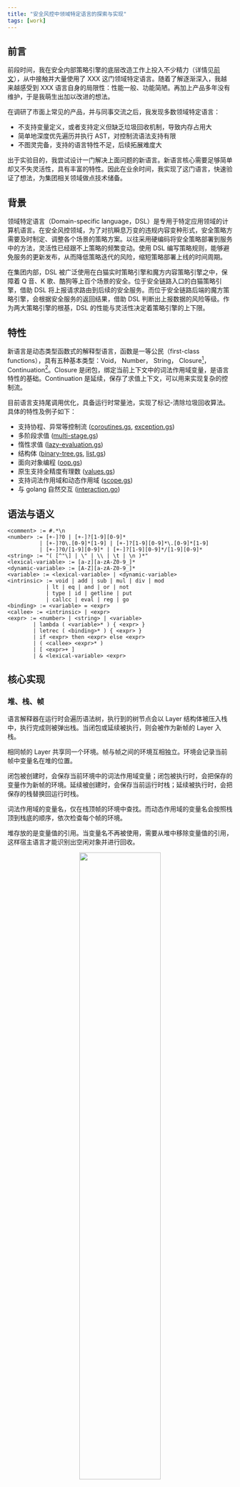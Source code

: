 ```yaml
---
title: "安全风控中领域特定语言的探索与实现"
tags: [work]
---
```


<!--more-->
## 前言
前段时间，我在安全内部策略引擎的底层改造工作上投入不少精力（详情见[前文](https://tme.lexiangla.com/teams/k100139/docs/768bb38865b111ef9dc80a7918218c21)），从中接触并大量使用了 XXX 这门领域特定语言。随着了解逐渐深入，我越来越感受到 XXX 语言自身的局限性：性能一般、功能简陋。再加上产品多年没有维护，于是我萌生出加以改进的想法。

在调研了市面上常见的产品，并与同事交流之后，我发现多数领域特定语言：

- 不支持变量定义，或者支持定义但缺乏垃圾回收机制，导致内存占用大
- 简单地深度优先遍历并执行 AST，对控制流语法支持有限
- 不图灵完备，支持的语言特性不足，后续拓展难度大

出于实验目的，我尝试设计一门解决上面问题的新语言。新语言核心需要足够简单却又不失灵活性，具有丰富的特性。因此在业余时间，我实现了这门语言，快速验证了想法，为集团相关领域做点技术储备。

## 背景

领域特定语言（Domain-specific language，DSL）是专用于特定应用领域的计算机语言。在安全风控领域，为了对抗瞬息万变的违规内容变种形式，安全策略方需要及时制定、调整各个场景的策略方案。以往采用硬编码将安全策略部署到服务中的方法，灵活性已经跟不上策略的频繁变动。使用 DSL 编写策略规则，能够避免服务的更新发布，从而降低策略迭代的风险，缩短策略部署上线的时间周期。

在集团内部，DSL 被广泛使用在白猫实时策略引擎和魔方内容策略引擎之中，保障着 Q 音、K 歌、酷狗等上百个场景的安全。位于安全链路入口的白猫策略引擎，借助 DSL 将上报请求路由到后续的安全服务。而位于安全链路后端的魔方策略引擎，会根据安全服务的返回结果，借助 DSL 判断出上报数据的风险等级。作为两大策略引擎的根基，DSL 的性能与灵活性决定着策略引擎的上下限。

## 特性

新语言是动态类型函数式的解释型语言，函数是一等公民（first-class functions），具有五种基本类型：Void， Number， String， Closure[<sup>1</sup>](https://en.wikipedia.org/wiki/Closure_(computer_programming))， Continuation[<sup>2</sup>](https://en.wikipedia.org/wiki/Continuation)。Closure 是闭包，绑定当前上下文中的词法作用域变量，是语言特性的基础。Continuation 是延续，保存了求值上下文，可以用来实现复杂的控制流。

目前语言支持尾调用优化，具备运行时常量池，实现了标记-清除垃圾回收算法。具体的特性及例子如下：

- 支持协程、异常等控制流 ([coroutines.gs](https://git.woa.com/jinzewu/goscript/blob/master/examples/coroutines.gs), [exception.gs](https://git.woa.com/jinzewu/goscript/blob/master/examples/exception.gs))
- 多阶段求值 ([multi-stage.gs](https://git.woa.com/jinzewu/goscript/blob/master/examples/multi-stage.gs))
- 惰性求值 ([lazy-evaluation.gs](https://git.woa.com/jinzewu/goscript/blob/master/examples/lazy-evaluation.gs))
- 结构体 ([binary-tree.gs](https://git.woa.com/jinzewu/goscript/blob/master/examples/binary-tree.gs), [list.gs](https://git.woa.com/jinzewu/goscript/blob/master/examples/list.gs))
- 面向对象编程 ([oop.gs](https://git.woa.com/jinzewu/goscript/blob/master/examples/oop.gs))
- 原生支持全精度有理数 ([values.gs](https://git.woa.com/jinzewu/goscript/blob/master/examples/values.gs))
- 支持词法作用域和动态作用域 ([scope.gs](https://git.woa.com/jinzewu/goscript/blob/master/examples/scope.gs))
- 与 golang 自然交互 ([interaction.go](https://git.woa.com/jinzewu/goscript/blob/master/examples/interaction.go))

## 语法与语义
```
<comment> := #.*\n
<number> := [+-]?0 | [+-]?[1-9][0-9]*
          | [+-]?0\.[0-9]*[1-9] | [+-]?[1-9][0-9]*\.[0-9]*[1-9]
          | [+-]?0/[1-9][0-9]* | [+-]?[1-9][0-9]*/[1-9][0-9]*
<string> := "( [^"\] | \" | \\ | \t | \n )*" 
<lexical-variable> := [a-z][a-zA-Z0-9_]*
<dynamic-variable> := [A-Z][a-zA-Z0-9_]*
<variable> := <lexical-variable> | <dynamic-variable>
<intrinsic> := void | add | sub | mul | div | mod 
            | lt | eq | and | or | not  
            | type | id | getline | put 
            | callcc | eval | reg | go
<binding> := <variable> = <expr>
<callee> := <intrinsic> | <expr>
<expr> := <number> | <string> | <variable>
        | lambda ( <variable>* ) { <expr> }
        | letrec ( <binding>* ) { <expr> }
        | if <expr> then <expr> else <expr>
        | ( <callee> <expr>* )
        | [ <expr>+ ]
        | & <lexical-variable> <expr>
```

## 核心实现
### 堆、栈、帧

语言解释器在运行时会遍历语法树，执行到的树节点会以 Layer 结构体被压入栈中，执行完成则被弹出栈。当闭包或延续被执行，则会被作为新帧的 Layer 入栈。

相同帧的 Layer 共享同一个环境。帧与帧之间的环境互相独立。环境会记录当前帧中变量名在堆的位置。

闭包被创建时，会保存当前环境中的词法作用域变量；闭包被执行时，会把保存的变量作为新帧的环境。延续被创建时，会保存当前运行时栈；延续被执行时，会把保存的栈替换回运行时栈。

词法作用域的变量名，仅在栈顶帧的环境中查找。而动态作用域的变量名会按照栈顶到栈底的顺序，依次检查每个帧的环境。

堆存放的是变量值的引用。当变量名不再被使用，需要从堆中移除变量值的引用，这样宿主语言才能识别出空闲对象并进行回收。

<center>
  <p align="center">
    <img src="{{ site.url }}/assets/2024-11-02-goscript/runtime.svg" width="60%" height="60%">
  </p>
  <p align="center">图 1 - 堆、栈、帧</p>
</center>


### 垃圾回收
可能有人会疑惑：明明宿主语言已经具备垃圾回收的能力，为什么我们还要自己去实现呢？

这是因为宿主语言生成的对象始终被解释器中的变量所引用。解释器要做的是，识别出生命周期结束的变量，从解释器堆中移除该变量值的引用，这样宿主语言才能回收已分配的内存。

当触发垃圾回收时，解释器会遍历运行时栈，标记每一帧使用到的变量。如果变量是闭包或者延续，则会递归地标记其中用到的变量。

以下图为例，假设解释器堆的第一个变量引用是垃圾回收的起点。那么垃圾回收结束时，解释器堆上会只留下绿色背景的引用。黄色背景的对象因被引用到而被保留，白色背景的对象会因不被引用而被宿主语言回收。

<center>
  <p align="center">
    <img src="{{ site.url }}/assets/2024-11-02-goscript/gc.svg" width="60%" height="60%">
  </p>
  <p align="center">图 2 - GC 示例</p>
</center>

### 尾调用优化

由于使用堆栈的运行模型，再加上函数式语言的特点，如果没有做专门的优化，语言的执行性能会很差，内存占用大，很容易出现栈溢出的情况。针对这种问题，我做了尾调用优化：

闭包或延续被执行，会往栈上压入新帧。假如当前执行位置位于上一帧的末尾，那么解释器可以重用已有的栈帧，减少内存的使用。

<center>
  <p align="center">
    <img src="{{ site.url }}/assets/2024-11-02-goscript/tco.svg" width="60%" height="60%">
  </p>
  <p align="center">图 3 - 尾调用优化</p>
</center>


因此我们更加提倡使用尾递归的风格来编写程序，这有助于解释器进行尾调用优化。

```
letrec (
  worseSum = lambda (n) {
    if (eq n 0) then 0 
    else (add n (worseSum (sub n 1)))
  }
  betterSum = lambda (n acc) {
    if (eq n 0) then acc 
    else (betterSum (sub n 1) (add n acc))
  }
){
  [
    (worseSum 100)   
    (betterSum 100 0)  # more effective
  ]
}
```
<center>例 1 - 尾递归写法示例（`betterSum`）</center>

## 性能表现

在 Macbook pro 2019（2.6 GHz 六核 Intel Core i7）机器上，跑 100w 层递归的性能表现如下：


||无优化|无优化+尾递归写法|开启优化+尾递归写法|
|-|-|-|-|
|运行时间|4.27s| 2.51s|1.78s |
|内存占用|504 MB| 168 MB|2 MB|

## 其他示例

- 输入输出 ([echo.gs](https://git.woa.com/jinzewu/goscript/blob/master/examples/echo.gs))
- REPL[<sup>3</sup>](https://en.wikipedia.org/wiki/Read%E2%80%93eval%E2%80%93print_loop) ([repl.gs](https://git.woa.com/jinzewu/goscript/blob/master/examples/repl.gs))
- Y 组合子[<sup>4</sup>](https://en.wikipedia.org/wiki/Y_Combinator) ([y-combinator.gs](https://git.woa.com/jinzewu/goscript/blob/master/examples/y-combinator.gs))
- Quine[<sup>5</sup>](https://en.wikipedia.org/wiki/Quine_(computing)) ([quine.gs](https://git.woa.com/jinzewu/goscript/blob/master/examples/quine.gs))

## 未来展望
- 进行静态分析优化：常量折叠、尾调用分析、闭包活跃变量分析等
- 支持 Hindley-Milner 类型推导或类型检查
- 探索更好的垃圾回收机制


